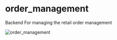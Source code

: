 ﻿# order_management
Backend For managing the retail order management

![order_management](https://user-images.githubusercontent.com/40565769/191300790-804f870e-58d9-43d8-b5e7-1e7695c2241f.png)

